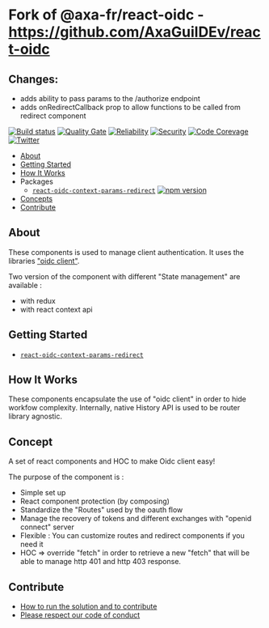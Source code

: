 # Fork of @axa-fr/react-oidc - https://github.com/AxaGuilDEv/react-oidc

## Changes: 
- adds ability to pass params to the /authorize endpoint
- adds onRedirectCallback prop to allow functions to be called from redirect component



[![Build status](https://dev.azure.com/axaguildev/react-oidc/_apis/build/status/AxaGuilDEv.react-oidc?branch=master)](https://dev.azure.com/axaguildev/react-oidc/_build)
[![Quality Gate](https://sonarcloud.io/api/project_badges/measure?project=AxaGuilDEv_react-oidc&metric=alert_status)](https://sonarcloud.io/dashboard?id=AxaGuilDEv_react-oidc) [![Reliability](https://sonarcloud.io/api/project_badges/measure?project=AxaGuilDEv_react-oidc&metric=reliability_rating)](https://sonarcloud.io/component_measures?id=AxaGuilDEv_react-oidc&metric=reliability_rating) [![Security](https://sonarcloud.io/api/project_badges/measure?project=AxaGuilDEv_react-oidc&metric=security_rating)](https://sonarcloud.io/component_measures?id=AxaGuilDEv_react-oidc&metric=security_rating) [![Code Corevage](https://sonarcloud.io/api/project_badges/measure?project=AxaGuilDEv_react-oidc&metric=coverage)](https://sonarcloud.io/component_measures?id=AxaGuilDEv_react-oidc&metric=Coverage) [![Twitter](https://img.shields.io/twitter/follow/GuildDEvOpen?style=social)](https://twitter.com/intent/follow?screen_name=GuildDEvOpen)

- [About](#about)
- [Getting Started](#getting-started)
- [How It Works](#how-it-works)
- Packages
  - [`react-oidc-context-params-redirect`](./packages/context#readme.md) [![npm version](https://badge.fury.io/js/%40axa-fr%2Freact-oidc-context.svg)](https://badge.fury.io/js/%40axa-fr%2Freact-oidc-context)
- [Concepts](#concepts)
- [Contribute](#contribute)

## About

These components is used to manage client authentication.
It uses the libraries ["oidc client"](https://github.com/IdentityModel/oidc-client-js).

Two version of the component with different "State management" are available :

- with redux
- with react context api

## Getting Started

- [`react-oidc-context-params-redirect`](./packages/context#readme)

## How It Works

These components encapsulate the use of "oidc client" in order to hide workfow complexity.
Internally, native History API is used to be router library agnostic.

## Concept

A set of react components and HOC to make Oidc client easy!

The purpose of the component is :

- Simple set up
- React component protection (by composing)
- Standardize the "Routes" used by the oauth flow
- Manage the recovery of tokens and different exchanges with "openid connect" server
- Flexible : You can customize routes and redirect components if you need it
- HOC => override "fetch" in order to retrieve a new "fetch" that will be able to manage http 401 and http 403 response.

## Contribute

- [How to run the solution and to contribute](./CONTRIBUTING.md)
- [Please respect our code of conduct](./CODE_OF_CONDUCT.md)
